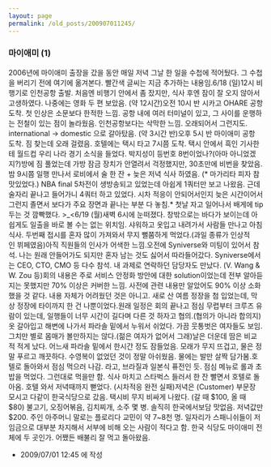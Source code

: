 ```yaml
---
layout: page
permalink: /old_posts/200907011245/
---
```


### 마이애미 (1)

2006년에 마이애미 출장을 갔을 동안 매일 저녁 그날 한 일을 수첩에 적어뒀다. 그 수첩을 버리기 전에 여기에 옮겨본다. 빨간색 글씨는 지금 추가하는 내용임.6/18 (일)12시 비행기로 인천공항 출발. 처음엔 비행기 안에서 좀 잤지만, 식사 후엔 잠이 잘 오지 않아서 고생하였다. 나중에는 영화 두 편 보았음. (약 12시간)오전 10시 반 시카고 OHARE 공항 도착. 첫 인상은 소문보다 한적한 느낌. 공항 내에 여러 터미널이 있고, 그 사이를 운행하는 전철이 있는 점이 놀라웠음. 인천공항보다는 삭막한 느낌. 오래되어서 그런지도. international -> domestic 으로 갈아탔음. (약 3시간 반)오후 5시 반 마이애미 공항 도착. 짐 찾는데 오래 걸렸음. 호텔에는 택시 타고 7시쯤 도착. 택시 안에서 흑인 기사한테 월드컵 우리 나라 경기 소식을 들었다. 박지성이 등번호 8번이었나?(아마 아니었겠지?)방에 짐 풀었는데 가방 잠금 장치가 안열려서 걱정했지만, 30초만에 비번을 찾았음.밤 9시쯤 일행 만나서 로비에서 술 한 잔 + 늦은 저녁 식사 하였음. (* 마가리타 피자 참 맛있었다.) NBA final 5차전이 생방송되고 있었는데 아쉽게 1쿼터만 보고 나왔음. 근데 술자리 끝나고 들어가니 4쿼터 하고 있었다. 시차 적응이 안되어서인지 늦은 시간이어서 그런지 졸면서 보다가 주요 장면과 끝나는 부분 다 놓침.* 첫날 자고 일어나서 배게에 tip 두는 것 깜빡했다. >_<6/19 (월)새벽 6시에 눈떠졌다. 창밖으로는 바다가 보이는데 아쉽게도 일출을 바로 볼 수는 없는 위치임. 샤워하고 옷입고 내려가서 사람들 만나고 아침식사. 두번째 접시를 혼자 많이 가져와서 무지 뻘쭘하게 먹었다.(과일 종류가 인상적인 뷔페였음)아직 직원들의 인사가 어색한 느낌.오전에 Syniverse와 미팅이 있어서 참석. 나는 원래 안들어가도 되지만 혼자 남는 것도 싫어서 따라들어갔다. Syniverse에서는 CEO, CTO, CMO 등 다수 참석. 내 과제로 연락하던 담당자도 만났다. (V. Wang & W. Zou 등)회의 내용은 주로 서비스 안정화 방안에 대한 solution이었는데 전부 알아듣지는 못했지만 70% 이상은 커버한 느낌. 사전에 관련 내용만 알았어도 90% 이상 소화했을 것 같다. 내용 자체가 어려웠던 것은 아니고. 새로 산 여름 정장을 첨 입었는데, 막상 정장에 타이까지 한 건 나뿐이었다.원래 일정은 회의 끝나고 점심 무렵부터 크루즈 유람이 있는데, 일행들이 너무 시간이 길다며 다른 것 하자고 협의.(협의가 아니라 합의지)옷 갈아입고 해변에 나가서 파라솔 밑에서 누워서 쉬었다. 가끔 웃통벗은 여자들도 보임. 그치만 별로 몸매가 볼만하지는 않다.(젊은 여자가 없어서 그래)날은 더운데 땀은 비교적 적게 났다. 어느새 파라솔 밑에서 한시간 정도 잠들었음. 모래가 무지 뜨겁고, 물은 정말 푸르고 깨끗하다. 수영복이 없었던 것이 정말 아쉬웠음. 물에는 발만 살짝 담가봄.호텔로 돌아와서 점심 먹으러 나감. <Sushi Samba>라고, 브라질과 일본식 퓨전인 듯. 점심 메뉴로 롤과 초밥을 먹었다. 그런대로 먹을만 함. 식사 마치고 스타벅스 들러서 한 잔 빨면서 호텔로 돌아옴. 호텔 와서 저녁때까지 뻗었다. (시차적응 완전 실패)저녁은 (Customer) 부문장 모시고 다같이 한국식당으로 갔음. 택시비 무지 비싸게 나왔다. (갈 때 $100, 올 때 $80) 불고기, 오징어볶음, 김치찌개, 소주 몇 병. 솔직히 한국에서보담 맛없음. 저녁값만 $200. 주인 아주머니 말로는 플로리다 교민이 약 7~8천 명. 일자리가 스패니쉬들이 저임금으로 대부분 차지해서 서부에 비해 오는 사람이 적다고 함. 한국 식당도 마이애미 전체에 두 곳인가. 어쨌든 배불리 잘 먹고 돌아왔음.



- 2009/07/01 12:45 에 작성